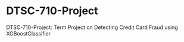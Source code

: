 # DTSC-710-Project
 DTSC-710-Project: Term Project on Detecting Credit Card Fraud using XGBoostClassifier
